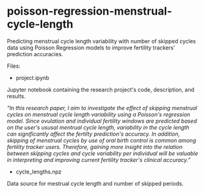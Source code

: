 # poisson-regression-menstrual-cycle-length
Predicting menstrual cycle length variability with number of skipped cycles data using Poisson Regression models to improve fertility trackers' prediction accuracies. 

Files:

* project.ipynb

Jupyter notebook containing the research project's code, description, and results. 

*"In this research paper, I aim to investigate the effect of skipping menstrual cycles on menstrual cycle length variability using a Poisson's regression model. Since ovulation and individual fertility windows are predicted based on the user's ususal mentrual cycle length, variability in the cycle length can significantly affect the fertilty prediction's accuracy. In addition, skipping of menstrual cycles by use of oral birth control is common among fertility tracker users. Therefore, gaining more insight into the relation between skipping cycles and cycle variability per individual will be valuable in interpreting and improving current fertility tracker's clinical accuracy."*

* cycle_lengths.npz

Data source for mestrual cycle length and number of skipped periods. 
